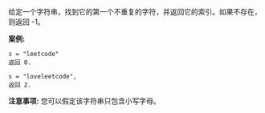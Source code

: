 给定一个字符串，找到它的第一个不重复的字符，并返回它的索引。如果不存在，则返回 -1。

**案例:**
```
s = "leetcode"
返回 0.

s = "loveleetcode",
返回 2.
```

**注意事项:**
您可以假定该字符串只包含小写字母。
